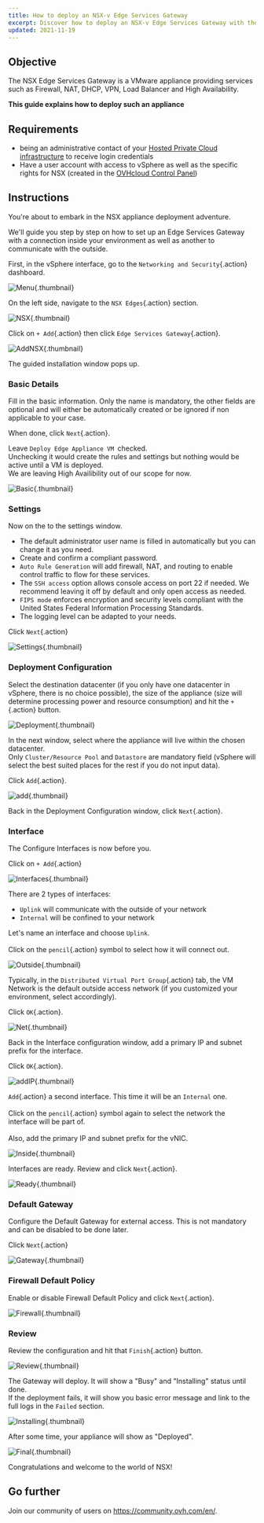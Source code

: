 ```yaml
---
title: How to deploy an NSX-v Edge Services Gateway
excerpt: Discover how to deploy an NSX-v Edge Services Gateway with the vSphere interface
updated: 2021-11-19
---
```


## Objective

The NSX Edge Services Gateway is a VMware appliance providing services such as Firewall, NAT, DHCP, VPN, Load Balancer and High Availability.

**This guide explains how to deploy such an appliance**

## Requirements

- being an administrative contact of your [Hosted Private Cloud infrastructure](https://www.ovhcloud.com/en-ca/enterprise/products/hosted-private-cloud/) to receive login credentials
- Have a user account with access to vSphere as well as the specific rights for NSX (created in the [OVHcloud Control Panel](https://ca.ovh.com/auth/?action=gotomanager&from=https://www.ovh.com/ca/en/&ovhSubsidiary=ca))

## Instructions

You're about to embark in the NSX appliance deployment adventure.   

We'll guide you step by step on how to set up an Edge Services Gateway with a connection inside your environment as well as another to communicate with the outside.   

First, in the vSphere interface, go to the `Networking and Security`{.action} dashboard.

![Menu](nsx_deploying_edge_gateway_images_en01dash.png){.thumbnail}

On the left side, navigate to the `NSX Edges`{.action} section.

![NSX](nsx_deploying_edge_gateway_images_en02nsx.png){.thumbnail}

Click on `+ Add`{.action} then click `Edge Services Gateway`{.action}.

![AddNSX](en03add.png){.thumbnail}

The guided installation  window pops up.

### Basic Details

Fill in the basic information. Only the name is mandatory, the other fields are optional and will either be automatically created or be ignored if non applicable to your case.

When done, click `Next`{.action}.

Leave `Deploy Edge Appliance VM `checked.<br>
Unchecking it would create the rules and settings but nothing would be active until a VM is deployed.<br>
We are leaving High Availibility out of our scope for now.

![Basic](en04basic.png){.thumbnail}

### Settings

Now on the to the settings window.

- The default administrator user name is filled in automatically but you can change it as you need.    
- Create and confirm a compliant password.    
- `Auto Rule Generation` will add firewall, NAT, and routing to enable control traffic to flow for these services.   
- The `SSH access` option allows console access on port 22 if needed. We recommend leaving it off by default and only open access as needed.     
- `FIPS mode` enforces encryption and security levels compliant with the United States Federal Information Processing Standards.     
- The logging level can be adapted to your needs.

Click `Next`{.action}

![Settings](en05settings.png){.thumbnail}

### Deployment Configuration

Select the destination datacenter (if you only have one datacenter in vSphere, there is no choice possible), the size of the appliance (size will determine processing power and resource consumption) and hit the `+`{.action} button.

![Deployment](en06deploy.png){.thumbnail}

In the next window, select where the appliance will live within the chosen datacenter.  
Only `Cluster/Resource Pool` and `Datastore` are mandatory field (vSphere will select the best suited places for the rest if you do not input data).

Click `Add`{.action}.

![add](en07add.png){.thumbnail}

Back in the Deployment Configuration window, click `Next`{.action}.

### Interface

The Configure Interfaces is now before you.

Click on `+ Add`{.action}

![Interfaces](en08inter.png){.thumbnail}

There are 2 types of interfaces:

- `Uplink` will communicate with the outside of your network
- `Internal` will be confined to your network

Let's name an interface and choose `Uplink`.<br>   
Click on the `pencil`{.action} symbol to select how it will connect out.

![Outside](en09out.png){.thumbnail}

Typically, in the `Distributed Virtual Port Group`{.action} tab, the VM Network is the default outside access network (if you customized your environment, select accordingly).

Click `OK`{.action}.

![Net](en10standard.png){.thumbnail}

Back in the Interface configuration window, add a primary IP and subnet prefix for the interface.

Click `OK`{.action}.

![addIP](en10standard02.png){.thumbnail}

`Add`{.action} a second interface. This time it will be an `Internal` one.<br>   
Click on the `pencil`{.action} symbol again to select the network the interface will be part of.<br>    
Also, add the primary IP and subnet prefix for the vNIC.

![Inside](en11in.png){.thumbnail}

Interfaces are ready. Review and click `Next`{.action}.

![Ready](en12ready.png){.thumbnail}

### Default Gateway

Configure the Default Gateway for external access. This is not mandatory and can be disabled to be done later.

Click `Next`{.action}

![Gateway](en13gw.png){.thumbnail}

### Firewall Default Policy

Enable or disable Firewall Default Policy and click `Next`{.action}.

![Firewall](en14fw.png){.thumbnail}

### Review

Review the configuration and hit that `Finish`{.action} button.

![Review](en15review.png){.thumbnail}

The Gateway will deploy. It will show a "Busy" and "Installing" status until done.<br> 
If the deployment fails, it will show you basic error message and link to the full logs in the `Failed` section.

![Installing](en16busy.png){.thumbnail}

After some time, your appliance will show as "Deployed".

![Final](en17done.png){.thumbnail}

Congratulations and welcome to the world of NSX!   

## Go further

Join our community of users on <https://community.ovh.com/en/>.
